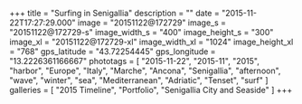 +++
title = "Surfing in Senigallia"
description = ""
date = "2015-11-22T17:27:29.000"
image = "20151122@172729"
image_s = "20151122@172729-s"
image_width_s = "400"
image_height_s = "300"
image_xl = "20151122@172729-xl"
image_width_xl = "1024"
image_height_xl = "768"
gps_latitude = "43.72254445"
gps_longitude = "13.2226361166667"
phototags = [ "2015-11-22", "2015-11", "2015", "harbor", "Europe", "Italy", "Marche", "Ancona", "Senigallia", "afternoon", "wave", "winter", "sea", "Mediterranean", "Adriatic", "Tenset", "surf" ]
galleries = [ "2015 Timeline", "Portfolio", "Senigallia City and Seaside" ]
+++
